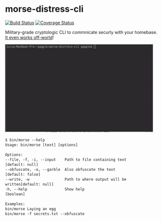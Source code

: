 # morse-distress-cli
[![Build Status](https://travis-ci.org/gaggle/morse-distress-cli.svg?branch=master)](https://travis-ci.org/gaggle/morse-distress-cli)
[![Coverage Status](https://coveralls.io/repos/github/gaggle/morse-distress-cli/badge.svg?branch=master)](https://coveralls.io/github/gaggle/morse-distress-cli?branch=master)

Military-grade cryptologic CLI to commnicate securly with your homebase. [It even works off-world](https://gist.github.com/kmckelvin/41a4a69e397b510274373aa241698561)!

![Example](simple-morse.gif)

```
$ bin/morse --help
Usage: bin/morse [text] [options]

Options:
--file, -f, -i, --input    Path to file containing text        [default: null]
--obfuscate, -o, --garble  Also obfuscate the text            [default: false]
--write, -w                Path to where output will be written[default: null]
-h, --help                 Show help                                 [boolean]

Examples:
bin/morse Laying an egg
bin/morse -f secrets.txt --obfuscate
```
